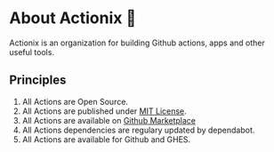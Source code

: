 # About Actionix 👋

Actionix is an organization for building Github actions, apps and other useful tools.

## Principles

1. All Actions are Open Source.
2. All Actions are published under [MIT License](LICENSE).
3. All Actions are available on [Github Marketplace](https://github.com/marketplace?type=actions)
4. All Actions dependencies are regulary updated by dependabot.
5. All Actions are available for Github and GHES.
